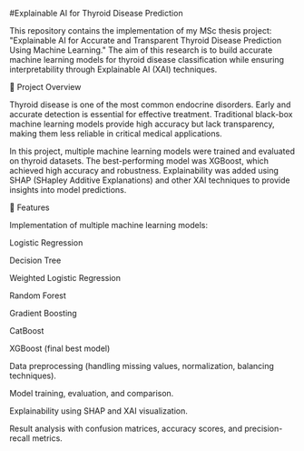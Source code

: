 #Explainable AI for Thyroid Disease Prediction

This repository contains the implementation of my MSc thesis project: "Explainable AI for Accurate and Transparent Thyroid Disease Prediction Using Machine Learning." The aim of this research is to build accurate machine learning models for thyroid disease classification while ensuring interpretability through Explainable AI (XAI) techniques.

📌 Project Overview

Thyroid disease is one of the most common endocrine disorders. Early and accurate detection is essential for effective treatment. Traditional black-box machine learning models provide high accuracy but lack transparency, making them less reliable in critical medical applications.

In this project, multiple machine learning models were trained and evaluated on thyroid datasets. The best-performing model was XGBoost, which achieved high accuracy and robustness. Explainability was added using SHAP (SHapley Additive Explanations) and other XAI techniques to provide insights into model predictions.

🧰 Features

Implementation of multiple machine learning models:

Logistic Regression

Decision Tree

Weighted Logistic Regression

Random Forest

Gradient Boosting

CatBoost

XGBoost (final best model)

Data preprocessing (handling missing values, normalization, balancing techniques).

Model training, evaluation, and comparison.

Explainability using SHAP and XAI visualization.

Result analysis with confusion matrices, accuracy scores, and precision-recall metrics.
